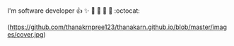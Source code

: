 I'm software developer
:+1: :sparkles: :camel: :tada:
:rocket: :metal: :octocat:

(https://github.com/thanakrnpree123/thanakarn.github.io/blob/master/images/cover.jpg)
